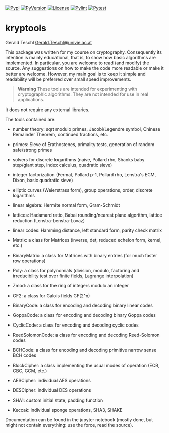 [![Pypi](https://img.shields.io/pypi/v/kryptools)](https://pypi.org/project/kryptools)
[![PyVersion](https://img.shields.io/pypi/pyversions/kryptools)](https://www.python.org)
[![License](https://img.shields.io/pypi/l/kryptools)](https://github.com/teschlg/kryptools/blob/main/LICENSE)
[![Pylint](https://github.com/teschlg/kryptools/actions/workflows/pylint.yml/badge.svg)](https://github.com/teschlg/kryptools/actions/workflows/pylint.yml)
[![Pytest](https://github.com/teschlg/kryptools/actions/workflows/run_test.yml/badge.svg)](https://github.com/teschlg/kryptools/actions/workflows/run_test.yml)

# kryptools
Gerald Teschl <Gerald.Teschl@univie.ac.at>

This package was written for my course on cryptography. Consequently its intention is
mainly educational, that is, to show how basic algorithms are implemented. In particular,
you are welcome to read (and modify) the source. Any suggestions on how to make the
code more readable or make it better are welcome. However, my main goal is to keep
it simple and readability will be preferred over small speed improvements.

> **Warning**
> These tools are intended for experimenting with cryptographic algorithms. They are not intended for use in real applications.

It does not require any external libraries.

The tools contained are:

* number theory: sqrt modulo primes, Jacobi/Legendre symbol, Chinese Remainder Theorem, continued fractions, etc.
* primes: Sieve of Erathostenes, primality tests, generation of random safe/strong primes
* solvers for discrete logarithms (naive, Pollard rho, Shanks baby step/giant step, index calculus, quadratic sieve)
* integer factorization (Fermat, Pollard p-1, Pollard rho, Lenstra's ECM, Dixon, basic quadratic sieve)
* elliptic curves (Weierstrass form), group operations, order, discrete logarithms
* linear algebra: Hermite normal form, Gram-Schmidt
* lattices: Hadamard ratio, Babai rounding/nearest plane algorithm, lattice reduction (Lenstra-Lenstra-Lovaz)
* linear codes: Hamming distance, left standard form, parity check matrix

* Matrix: a class for Matrices (inverse, det, reduced echelon form, kernel, etc.)
* BinaryMatrix: a class for Matrices with binary entries (for much faster row operations)
* Poly: a class for polynomials (division, modulo, factoring and irreducibility test over finite fields, Lagrange interpolation)
* Zmod: a class for the ring of integers modulo an integer
* GF2: a class for Galois fields GF(2^n)
* BinaryCode: a class for encoding and decoding binary linear codes
* GoppaCode: a class for encoding and decoding binary Goppa codes
* CyclicCode: a class for encoding and decoding cyclic codes
* ReedSolomonCode: a class for encoding and decoding Reed-Solomon codes
* BCHCode: a class for encoding and decoding primitive narrow sense BCH codes

* BlockCipher: a class implementing the usual modes of operation (ECB, CBC, GCM, etc.)
* AESCipher: individual AES operations
* DESCipher: individual DES operations

* SHA1: custom initial state, padding function
* Keccak: individual sponge operations, SHA3, SHAKE

Documentation can be found in the jupyter notebook
(mostly done, but might not contain everything: use the force, read the source).
